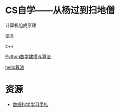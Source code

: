 # CS自学——从杨过到扫地僧

计算机组成原理

语言

c++

[Python数学建模与算法](https://github.com/hacheyz/PMMAA)

[hello算法](https://www.hello-algo.com/)

# 资源

- [数据科学学习手札](https://github.com/CNFeffery/DataScienceStudyNotes?tab=readme-ov-file)

